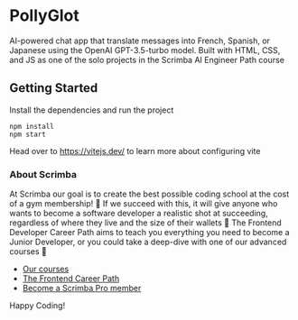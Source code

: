 # PollyGlot

AI-powered chat app that translate messages into French, Spanish, or Japanese using the OpenAI GPT-3.5-turbo model. Built with HTML, CSS, and JS as one of the solo projects in the Scrimba AI Engineer Path course

## Getting Started
Install the dependencies and run the project
```
npm install
npm start
```

Head over to https://vitejs.dev/ to learn more about configuring vite
### About Scrimba

At Scrimba our goal is to create the best possible coding school at the cost of a gym membership! 💜
If we succeed with this, it will give anyone who wants to become a software developer a realistic shot at succeeding, regardless of where they live and the size of their wallets 🎉
The Frontend Developer Career Path aims to teach you everything you need to become a Junior Developer, or you could take a deep-dive with one of our advanced courses 🚀

- [Our courses](https://scrimba.com/allcourses)
- [The Frontend Career Path](https://scrimba.com/learn/frontend)
- [Become a Scrimba Pro member](https://scrimba.com/pricing)

Happy Coding!
